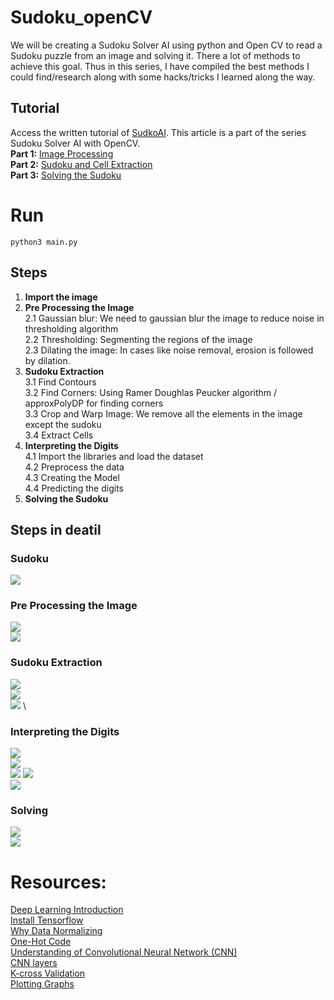 # Sudoku_openCV
We will be creating a Sudoku Solver AI using python and Open CV to read a Sudoku puzzle from an image and solving it. There a lot of methods to achieve this goal. Thus in this series, I have compiled the best methods I could find/research along with some hacks/tricks I learned along the way.

## Tutorial 
Access the written tutorial of [SudkoAI](https://becominghuman.ai/image-processing-sudokuai-opencv-45380715a629). This article is a part of the series Sudoku Solver AI with OpenCV. \
**Part 1:** [Image Processing](https://becominghuman.ai/image-processing-sudokuai-opencv-45380715a629) \
**Part 2:** [Sudoku and Cell Extraction](https://medium.com/@aditijain0424/sudoku-and-cell-extraction-sudokuai-opencv-38b603066066) \
**Part 3:** [Solving the Sudoku](https://medium.com/@aditijain0424/part-3-solving-the-sudoku-ai-solver-13f64a090922)


# Run
```
python3 main.py
```

## Steps
1. **Import the image**
2. **Pre Processing the Image** \
   2.1 Gaussian blur: We need to gaussian blur the image to reduce noise in thresholding algorithm \
   2.2 Thresholding: Segmenting the regions of the image \
   2.3 Dilating the image: In cases like noise removal, erosion is followed by dilation.
3. **Sudoku Extraction** \
3.1 Find Contours \
3.2 Find Corners: Using Ramer Doughlas Peucker algorithm / approxPolyDP for finding corners \
3.3 Crop and Warp Image: We remove all the elements in the image except the sudoku \
3.4 Extract Cells 
4. **Interpreting the Digits** \
4.1 Import the libraries and load the dataset \
4.2 Preprocess the data \
4.3 Creating the Model \
4.4 Predicting the digits
5. **Solving the Sudoku**

## Steps in deatil
### Sudoku
![](https://github.com/Joy2469/Sudoku_AI/blob/master/images/sudoku_1.jpg) 
### Pre Processing the Image
![](https://github.com/Joy2469/Sudoku_AI/blob/master/images/grey_scale.png) \
![](https://github.com/Joy2469/Sudoku_AI/blob/master/images/processed.png)
### Sudoku Extraction
![](https://github.com/Joy2469/Sudoku_AI/blob/master/images/pre_processed.png) \
![](https://github.com/Joy2469/Sudoku_AI/blob/master/images/cropped.png) \
![](https://github.com/Joy2469/Sudoku_AI/blob/master/images/processed_sudoku.png) \


### Interpreting the Digits
![](https://github.com/Joy2469/Sudoku_AI/blob/master/images/extracted_cell.png) \
![](https://github.com/Joy2469/Sudoku_AI/blob/master/images/cell_contour.png) \
![](https://github.com/Joy2469/Sudoku_AI/blob/master/images/model.png) 
![](https://github.com/Joy2469/Sudoku_AI/blob/master/images/number.png) \
![](https://github.com/Joy2469/Sudoku_AI/blob/master/images/predicted_num.png) 
### Solving
![](https://github.com/Joy2469/Sudoku_AI/blob/master/images/sudokuboard.png) \
![](https://github.com/Joy2469/Sudoku_AI/blob/master/images/Solved.png) 




# Resources:
[Deep Learning Introduction](https://medium.com/r/?url=https%3A%2F%2Fwww.forbes.com%2Fsites%2Fbernardmarr%2F2018%2F10%2F01%2Fwhat-is-deep-learning-ai-a-simple-guide-with-8-practical-examples%2F%235a233f778d4b)<br/>
[Install Tensorflow](https://medium.com/@cran2367/install-and-setup-tensorflow-2-0-2c4914b9a265)<br/>
[Why Data Normalizing](https://medium.com/@urvashilluniya/why-data-normalization-is-necessary-for-machine-learning-models-681b65a05029)<br/>
[One-Hot Code](https://medium.com/r/?url=https%3A%2F%2Fmachinelearningmastery.com%2Fwhy-one-hot-encode-data-in-machine-learning%2F)<br/>
[Understanding of Convolutional Neural Network (CNN)](https://medium.com/@RaghavPrabhu/understanding-of-convolutional-neural-network-cnn-deep-learning-99760835f148%20https://www.youtube.com/watch?v=YRhxdVk_sIs)<br/>
[CNN layers](https://medium.com/r/?url=https%3A%2F%2Fwww.tensorflow.org%2Fapi_docs%2Fpython%2Ftf%2Fkeras%2Flayers%2FLayer)<br/>
[K-cross Validation](https://medium.com/r/?url=https%3A%2F%2Fwww.youtube.com%2Fwatch%3Fv%3DTIgfjmp-4BA)<br/>
[Plotting Graphs](https://medium.com/r/?url=https%3A%2F%2Fmatplotlib.org%2Fapi%2Fpyplot_api.html)<br/>
